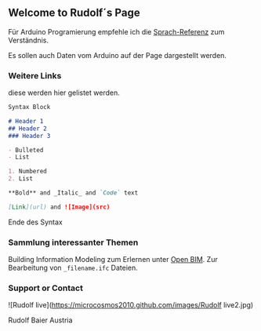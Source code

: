 ## Welcome to Rudolf´s Page

Für Arduino Programierung empfehle ich die  [Sprach-Referenz](https://www.arduino.cc/reference/de/) zum Verständnis.

Es sollen auch Daten vom Arduino auf der Page dargestellt werden.

### Weitere Links

diese werden hier gelistet werden.

```markdown
Syntax Block

# Header 1
## Header 2
### Header 3

- Bulleted
- List

1. Numbered
2. List

**Bold** and _Italic_ and `Code` text

[Link](url) and ![Image](src)
```

Ende des Syntax

### Sammlung interessanter Themen

Building Information Modeling zum Erlernen unter [Open BIM](http://http://www.xbim.net/). Zur Bearbeitung von `_filename.ifc` Dateien.

### Support or Contact

![Rudolf live](https://microcosmos2010.github.com/images/Rudolf live2.jpg)

Rudolf Baier
Austria
